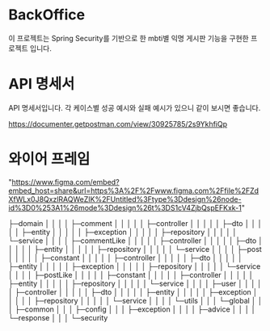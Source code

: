 # BackOffice

이 프로젝트는 Spring Security를 기반으로 한 mbti별 익명 게시판 기능을 구현한 프로젝트 입니다.



# API 명세서

API 명세서입니다. 각 케이스별 성공 예시와 실패 예시가 있으니 같이 보시면 좋습니다.

https://documenter.getpostman.com/view/30925785/2s9YkhfiQp

# 와이어 프레임

"https://www.figma.com/embed?embed_host=share&url=https%3A%2F%2Fwww.figma.com%2Ffile%2FZdXfWLx0J8QxzlRAQWeZIK%2FUntitled%3Ftype%3Ddesign%26node-id%3D0%253A1%26mode%3Ddesign%26t%3DS1cV4ZjbQspEFKxk-1"

├─domain
│  │      │              │  ├─comment
│  │      │              │  │  ├─controller
│  │      │              │  │  ├─dto
│  │      │              │  │  ├─entity
│  │      │              │  │  ├─exception
│  │      │              │  │  ├─repository
│  │      │              │  │  └─service
│  │      │              │  ├─commentLike
│  │      │              │  │  ├─controller
│  │      │              │  │  ├─dto
│  │      │              │  │  ├─entity
│  │      │              │  │  ├─repository
│  │      │              │  │  └─service
│  │      │              │  ├─post
│  │      │              │  │  ├─constant
│  │      │              │  │  ├─controller
│  │      │              │  │  ├─dto
│  │      │              │  │  ├─entity
│  │      │              │  │  ├─exception
│  │      │              │  │  ├─repository
│  │      │              │  │  └─service
│  │      │              │  ├─postLike
│  │      │              │  │  ├─constant
│  │      │              │  │  ├─controller
│  │      │              │  │  ├─entity
│  │      │              │  │  ├─repository
│  │      │              │  │  └─service
│  │      │              │  ├─user
│  │      │              │  │  ├─controller
│  │      │              │  │  ├─dto
│  │      │              │  │  ├─entity
│  │      │              │  │  ├─exception
│  │      │              │  │  ├─repository
│  │      │              │  │  └─service
│  │      │              │  └─utils
│  │      │              └─global
│  │      │                  ├─common
│  │      │                  ├─config
│  │      │                  ├─exception
│  │      │                  │  ├─advice
│  │      │                  │  └─response
│  │      │                  └─security


